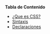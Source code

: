 **Tabla de Contenido**

- [¿Que es CSS?]
- [Sintaxis]
- [Declaraciones]

[¿Que es CSS?]: </que-es-css.md>
[Sintaxis]: </sintaxis.md>
[Declaraciones]: </declaraciones.md>